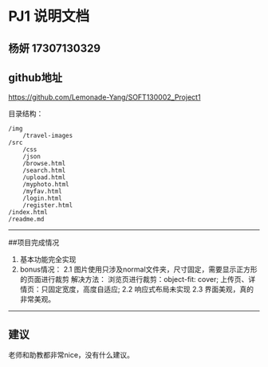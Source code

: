 PJ1 说明文档
==========
杨妍 17307130329
-------------------

## github地址
https://github.com/Lemonade-Yang/SOFT130002_Project1

目录结构：
```
/img
	/travel-images
/src
	/css
	/json
	/browse.html
	/search.html
	/upload.html
	/myphoto.html
	/myfav.html
	/login.html
	/register.html
/index.html
/readme.md
```

-------------------

##项目完成情况
1. 基本功能完全实现
2. bonus情况：
	2.1 图片使用只涉及normal文件夹，尺寸固定，需要显示正方形的页面进行裁剪
		解决方法：
			浏览页进行裁剪：object-fit: cover;
			上传页、详情页：只固定宽度，高度自适应;
	2.2 响应式布局未实现
	2.3 界面美观，真的非常美观。

-------------------

## 建议
老师和助教都非常nice，没有什么建议。
